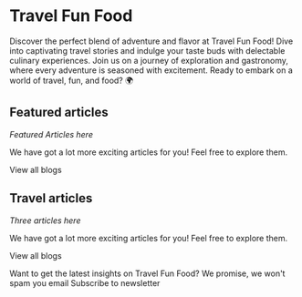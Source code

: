 # Travel Fun Food

Discover the perfect blend of adventure and flavor at Travel Fun Food! Dive into captivating travel stories and indulge your taste buds with delectable culinary experiences. Join us on a journey of exploration and gastronomy, where every adventure is seasoned with excitement. Ready to embark on a world of travel, fun, and food? 🌍

## Featured articles
_Featured Articles here_

We have got a lot more exciting articles for you! Feel free to explore them.

View all blogs

## Travel articles
_Three articles here_

We have got a lot more exciting articles for you! Feel free to explore them.

View all blogs

Want to get the latest insights on Travel Fun Food?
We promise, we won't spam you
email
Subscribe to newsletter